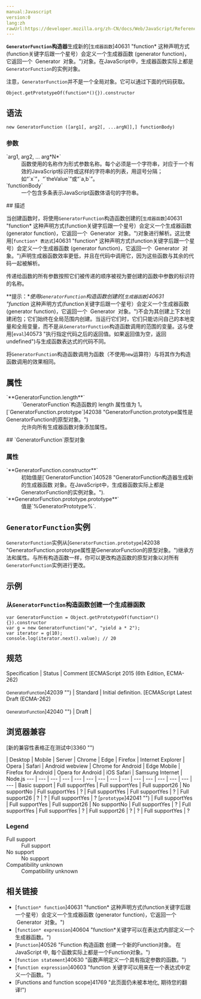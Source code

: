 ```yaml
---
manual:Javascript
version:0
lang:zh
rawUrl:https://developer.mozilla.org/zh-CN/docs/Web/JavaScript/Reference/Global_Objects/%E7%94%9F%E6%88%90%E5%99%A8%E5%87%BD%E6%95%B0
---
```






**`GeneratorFunction`构造器**生成新的[`生成器函数`]40631 "function* 这种声明方式(function关键字后跟一个星号）会定义一个生成器函数 (generator function)，它返回一个  Generator  对象。")对象。在JavaScript中，生成器函数实际上都是`GeneratorFunction`的实例对象。



注意，`GeneratorFunction`并不是一个全局对象。它可以通过下面的代码获取。


```
Object.getPrototypeOf(function*(){}).constructor
```

## 语法<a name="Syntax"></a>

```
new GeneratorFunction ([arg1[, arg2[, ...argN]],] functionBody)
```

### 参数<a name="Parameters"></a>
<dl><dt id=''>`arg1, arg2, ... arg*N*`</dt><dd>函数使用的名称作为形式参数名称。每个必须是一个字符串，对应于一个有效的JavaScript标识符或这样的字符串的列表，用逗号分隔；如“`x`”，“`theValue`”或“`a,b`”。</dd><dt id=''>`functionBody`</dt><dd>一个包含多条表示JavaScript函数体语句的字符串。</dd></dl>
## 描述<a name="Description"></a>


当创建函数时，将使用`GeneratorFunction`构造函数创建的[`生成器函数`]40631 "function* 这种声明方式(function关键字后跟一个星号）会定义一个生成器函数 (generator function)，它返回一个  Generator  对象。")对象进行解析。这比使用[`function* 表达式`]40631 "function* 这种声明方式(function关键字后跟一个星号）会定义一个生成器函数 (generator function)，它返回一个  Generator  对象。")声明生成器函数效率更低，并且在代码中调用它，因为这些函数与其余的代码一起被解析。



传递给函数的所有参数按照它们被传递的顺序被视为要创建的函数中参数的标识符的名称。



**提示：**使用`GeneratorFunction`构造函数创建的[`生成器函数`]40631 "function* 这种声明方式(function关键字后跟一个星号）会定义一个生成器函数 (generator function)，它返回一个  Generator  对象。")不会为其创建上下文创建闭包；它们始终在全局范围内创建。当运行它们时，它们只能访问自己的本地变量和全局变量，而不是从`GeneratorFunction`构造函数调用的范围的变量。这与使用[`eval`]40573 "执行指定代码之后的返回值。如果返回值为空，返回undefined")与生成函数表达式的代码不同。




将`GeneratorFunction`构造函数调用为函数（不使用`new`运算符）与将其作为构造函数调用的效果相同。


## 属性<a name="Properties"></a>
<dl><dt id=''>`**GeneratorFunction.length**`</dt><dd>`GeneratorFunction`构造函数的 length 属性值为 1。</dd><dt id=''>[`GeneratorFunction.prototype`]42038 "GeneratorFunction.prototype属性是GeneratorFunction的原型对象。")</dt><dd>允许向所有生成器函数对象添加属性。</dd></dl>
## `GeneratorFunction`原型对象<a name="GeneratorFunction_原型对象"></a>

### 属性<a name="属性"></a>
<dl><dt id=''>`**GeneratorFunction.constructor**`</dt><dd>初始值是[`GeneratorFunction`]40528 "GeneratorFunction构造器生成新的生成器函数 对象。在JavaScript中，生成器函数实际上都是GeneratorFunction的实例对象。").</dd><dt id=''>`**GeneratorFunction.prototype.prototype**`</dt><dd>值是`%GeneratorPrototype%`.</dd></dl>

## `GeneratorFunction`实例<a name="GeneratorFunction_instances"></a>


`GeneratorFunction`实例从[`GeneratorFunction.prototype`]42038 "GeneratorFunction.prototype属性是GeneratorFunction的原型对象。")继承方法和属性。与所有构造函数一样，你可以更改构造函数的原型对象以对所有`GeneratorFunction`实例进行更改。


## 示例<a name="Examples"></a>

### 从`GeneratorFunction`构造函数创建一个生成器函数<a name="从GeneratorFunction构造函数创建一个生成器函数"></a>

```
var GeneratorFunction = Object.getPrototypeOf(function*(){}).constructor
var g = new GeneratorFunction("a", "yield a * 2");
var iterator = g(10);
console.log(iterator.next().value); // 20
```

## 规范<a name="规范"></a>

Specification | Status | Comment 
[ECMAScript 2015 (6th Edition, ECMA-262)<br></br><small>GeneratorFunction</small>]42039 "") | Standard | Initial definition. 
[ECMAScript Latest Draft (ECMA-262)<br></br><small>GeneratorFunction</small>]42040 "") | Draft |  


## 浏览器兼容<a name="浏览器兼容"></a>
[新的兼容性表格正在测试中<i></i>]3360 "")

 | <abbr>Desktop<i></i></abbr> | <abbr>Mobile<i></i></abbr> | <abbr>Server<i></i></abbr> 
 | <abbr>Chrome<i></i></abbr> | <abbr>Edge<i></i></abbr> | <abbr>Firefox<i></i></abbr> | <abbr>Internet Explorer<i></i></abbr> | <abbr>Opera<i></i></abbr> | <abbr>Safari<i></i></abbr> | <abbr>Android webview<i></i></abbr> | <abbr>Chrome for Android<i></i></abbr> | <abbr>Edge Mobile<i></i></abbr> | <abbr>Firefox for Android<i></i></abbr> | <abbr>Opera for Android<i></i></abbr> | <abbr>iOS Safari<i></i></abbr> | <abbr>Samsung Internet<i></i></abbr> | <abbr>Node.js<i></i></abbr> 
 ---  |  ---  |  ---  |  ---  |  ---  |  ---  |  ---  |  ---  |  ---  |  ---  |  ---  |  ---  |  ---  |  ---  |  ---  | 
Basic support | <abbr>Full support</abbr>Yes | <abbr>Full support</abbr>Yes | <abbr>Full support</abbr>26 | <abbr>No support</abbr>No | <abbr>Full support</abbr>Yes | <abbr>?</abbr> | <abbr>Full support</abbr>Yes | <abbr>Full support</abbr>Yes | <abbr>?</abbr> | <abbr>Full support</abbr>26 | <abbr>?</abbr> | <abbr>?</abbr> | <abbr>Full support</abbr>Yes | <abbr>?</abbr> 
[`prototype`]42041 "") | <abbr>Full support</abbr>Yes | <abbr>Full support</abbr>Yes | <abbr>Full support</abbr>26 | <abbr>No support</abbr>No | <abbr>Full support</abbr>Yes | <abbr>?</abbr> | <abbr>Full support</abbr>Yes | <abbr>Full support</abbr>Yes | <abbr>?</abbr> | <abbr>Full support</abbr>26 | <abbr>?</abbr> | <abbr>?</abbr> | <abbr>Full support</abbr>Yes | <abbr>?</abbr> 


### Legend<a name="Legend"></a>
<dl><dt id=''><abbr>Full support</abbr></dt><dd>Full support</dd><dt id=''><abbr>No support</abbr></dt><dd>No support</dd><dt id=''><abbr>Compatibility unknown</abbr></dt><dd>Compatibility unknown</dd></dl>

## 相关链接<a name="See_also"></a>

* [`function* function`]40631 "function* 这种声明方式(function关键字后跟一个星号）会定义一个生成器函数 (generator function)，它返回一个  Generator  对象。")
* [`function* expression`]40604 "function*关键字可以在表达式内部定义一个生成器函数。")
* [`Function`]40526 "Function 构造函数 创建一个新的Function对象。 在 JavaScript 中, 每个函数实际上都是一个Function对象。")
* [`function statement`]40630 "函数声明定义一个具有指定参数的函数。")
* [`function expression`]40603 "function 关键字可以用来在一个表达式中定义一个函数。")
* [Functions and function scope]41769 "此页面仍未被本地化, 期待您的翻译!")




